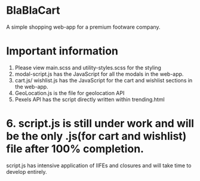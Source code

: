 # BlaBlaCart
A simple shopping web-app for a premium footware company.

# Important information

1. Please view main.scss and utility-styles.scss for the styling
2. modal-script.js has the JavaScript for all the modals in the web-app.
3. cart.js/ wishlist.js has the JavaScript for the cart and wishlist sections in the web-app.
4. GeoLocation.js is the file for geolocation API
5. Pexels API has the script directly written within trending.html
# 6. script.js is still under work and will be the only .js(for cart and wishlist) file after 100% completion.

script.js has intensive application of IIFEs and closures and will take time to develop entirely.

